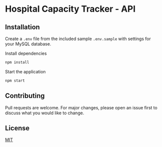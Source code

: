 # Hospital Capacity Tracker - API

## Installation

Create a `.env` file from the included sample `.env.sample` with settings for your MySQL database.

Install dependencies

```bash
npm install
```

Start the application

```bash
npm start
```

## Contributing
Pull requests are welcome. For major changes, please open an issue first to discuss what you would like to change.

## License
[MIT](https://choosealicense.com/licenses/mit/)